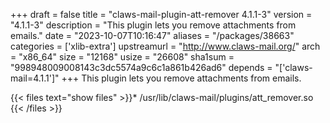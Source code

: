 +++
draft = false
title = "claws-mail-plugin-att-remover 4.1.1-3"
version = "4.1.1-3"
description = "This plugin lets you remove attachments from emails."
date = "2023-10-07T10:16:47"
aliases = "/packages/38663"
categories = ['xlib-extra']
upstreamurl = "http://www.claws-mail.org/"
arch = "x86_64"
size = "12168"
usize = "26608"
sha1sum = "998948009008143c3dc5574a9c6c1a861b426ad6"
depends = "['claws-mail=4.1.1']"
+++
This plugin lets you remove attachments from emails.

{{< files text="show files" >}}* /usr/lib/claws-mail/plugins/att_remover.so
{{< /files >}}